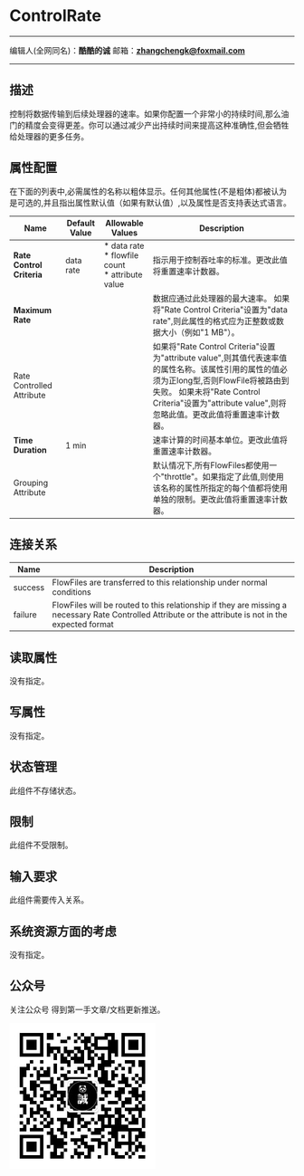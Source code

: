 # ControlRate
***
编辑人(全网同名)：__**酷酷的诚**__  邮箱：**zhangchengk@foxmail.com** 
***


## 描述

控制将数据传输到后续处理器的速率。如果你配置一个非常小的持续时间,那么油门的精度会变得更差。你可以通过减少产出持续时间来提高这种准确性,但会牺牲给处理器的更多任务。

## 属性配置

在下面的列表中,必需属性的名称以粗体显示。任何其他属性(不是粗体)都被认为是可选的,并且指出属性默认值（如果有默认值）,以及属性是否支持表达式语言。

| Name | Default Value | Allowable Values | Description |
|--|--|--|--|
| **Rate Control Criteria** | data rate | * data rate <br/> * flowfile count <br/> * attribute value | 指示用于控制吞吐率的标准。更改此值将重置速率计数器。 |
| **Maximum Rate** |  |  | 数据应通过此处理器的最大速率。 如果将"Rate Control Criteria"设置为"data rate",则此属性的格式应为正整数或数据大小（例如"1 MB"）。 |
| Rate Controlled Attribute |  |  | 如果将"Rate Control Criteria"设置为"attribute value",则其值代表速率值的属性名称。该属性引用的属性的值必须为正long型,否则FlowFile将被路由到失败。 如果未将"Rate Control Criteria"设置为"attribute value",则将忽略此值。更改此值将重置速率计数器。 |
| **Time Duration** | 1 min |  | 速率计算的时间基本单位。更改此值将重置速率计数器。 |
| Grouping Attribute |  |  | 默认情况下,所有FlowFiles都使用一个"throttle"。如果指定了此值,则使用该名称的属性所指定的每个值都将使用单独的限制。更改此值将重置速率计数器。 |


## 连接关系

| Name | Description |
|--|--|
| success | FlowFiles are transferred to this relationship under normal conditions |
| failure | FlowFiles will be routed to this relationship if they are missing a necessary Rate Controlled Attribute or the attribute is not in the expected format |

## 读取属性

没有指定。

## 写属性

没有指定。

## 状态管理

此组件不存储状态。

## 限制

此组件不受限制。

## 输入要求

此组件需要传入关系。

## 系统资源方面的考虑

没有指定。

## 公众号

关注公众号 得到第一手文章/文档更新推送。

![](../image/wechat.jpg)